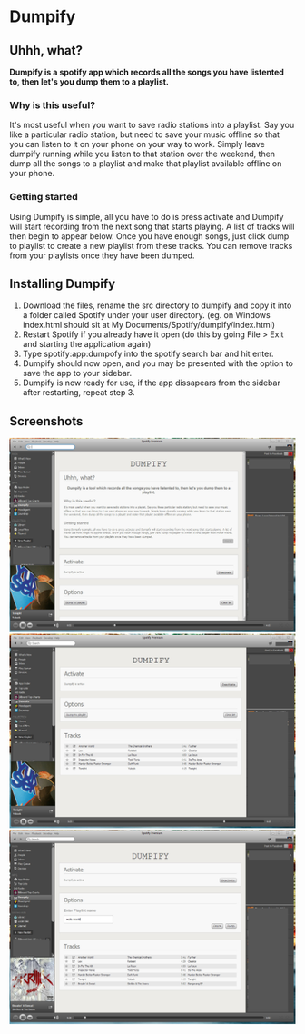 # Dumpify #

## Uhhh, what? ##
__Dumpify is a spotify app which records all the songs you have listented to, then let's you dump them to a playlist.__
### Why is this useful? ###
It's most useful when you want to save radio stations into a playlist. Say you like a particular radio station, but need to save your music offline so that you can listen to it on your phone on your way to work. Simply leave dumpify running while you listen to that station over the weekend, then dump all the songs to a playlist and make that playlist available offline on your phone.
### Getting started ###
Using Dumpify is simple, all you have to do is press activate and Dumpify will start recording from the next song that starts playing. A list of tracks will then begin to appear below. Once you have enough songs, just click dump to playlist to create a new playlist from these tracks. You can remove tracks from your playlists once they have been dumped.
	
## Installing Dumpify ##
1. Download the files, rename the src directory to dumpify and copy it into a folder called Spotify under your user directory. (eg. on Windows index.html should sit at My Documents/Spotify/dumpify/index.html)
2. Restart Spotify if you already have it open (do this by going File > Exit and starting the application again)
3. Type spotify:app:dumpofy into the spotify search bar and hit enter.
4. Dumpify should now open, and you may be presented with the option to save the app to your sidebar.
5. Dumpify is now ready for use, if the app dissapears from the sidebar after restarting, repeat step 3.

## Screenshots ##

![Dumpify](https://github.com/Tim-B/dumpify/raw/master/docs/img/screenshot1.jpg "Dumpify Screenshot")
![Dumpify](https://github.com/Tim-B/dumpify/raw/master/docs/img/screenshot2.jpg "Dumpify Screenshot")
![Dumpify](https://github.com/Tim-B/dumpify/raw/master/docs/img/screenshot3.jpg "Dumpify Screenshot")